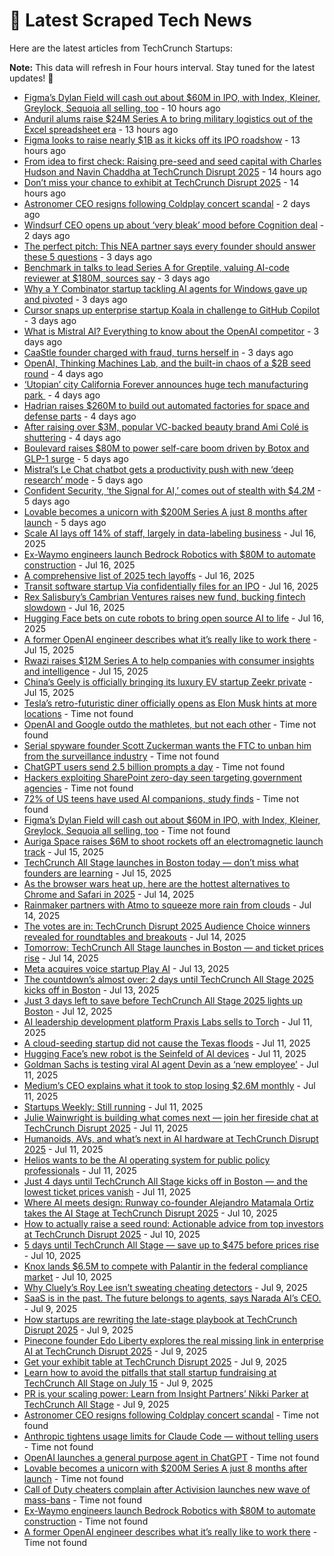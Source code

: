 
# 📰 Latest Scraped Tech News

Here are the latest articles from TechCrunch Startups:

**Note:** This data will refresh in Four hours interval. Stay tuned for the latest updates! 🔄
- [Figma’s Dylan Field will cash out about $60M in IPO, with Index, Kleiner, Greylock, Sequoia all selling, too](https://techcrunch.com/2025/07/21/figmas-dylan-field-will-cash-out-about-60m-in-ipo-with-index-kleiner-greylock-sequoia-all-selling-too/) - 10 hours ago
- [Anduril alums raise $24M Series A to bring military logistics out of the Excel spreadsheet era](https://techcrunch.com/2025/07/21/anduril-alums-raise-24m-series-a-to-bring-military-logistics-out-of-the-excel-spreadsheet-era/) - 13 hours ago
- [Figma looks to raise nearly $1B as it kicks off its IPO roadshow](https://techcrunch.com/2025/07/21/figma-looks-to-raise-nearly-1-billion-as-it-kicks-off-its-ipo-roadshow/) - 13 hours ago
- [From idea to first check: Raising pre-seed and seed capital with Charles Hudson and Navin Chaddha at TechCrunch Disrupt 2025](https://techcrunch.com/2025/07/21/from-idea-to-first-check-raising-pre-seed-and-seed-capital-at-techcrunch-disrupt-2025/) - 14 hours ago
- [Don’t miss your chance to exhibit at TechCrunch Disrupt 2025](https://techcrunch.com/2025/07/21/dont-miss-your-chance-to-exhibit-at-techcrunch-disrupt-2025/) - 14 hours ago
- [Astronomer CEO resigns following Coldplay concert scandal](https://techcrunch.com/2025/07/19/astronomer-ceo-resigns-following-coldplay-concert-scandal/) - 2 days ago
- [Windsurf CEO opens up about ‘very bleak’ mood before Cognition deal](https://techcrunch.com/2025/07/19/windsurf-ceo-opens-up-about-very-bleak-mood-before-cognition-deal/) - 2 days ago
- [The perfect pitch: This NEA partner says every founder should answer these 5 questions](https://techcrunch.com/2025/07/19/the-perfect-pitch-this-nea-partner-says-every-founder-should-answer-these-5-questions/) - 3 days ago
- [Benchmark in talks to lead Series A for Greptile, valuing AI-code reviewer at $180M, sources say](https://techcrunch.com/2025/07/18/benchmark-in-talks-to-lead-series-a-for-greptile-valuing-ai-code-reviewer-at-180m-sources-say/) - 3 days ago
- [Why a Y Combinator startup tackling AI agents for Windows gave up and pivoted](https://techcrunch.com/2025/07/18/why-a-y-combinator-startup-tackling-ai-agents-for-windows-gave-up-and-pivoted/) - 3 days ago
- [Cursor snaps up enterprise startup Koala in challenge to GitHub Copilot](https://techcrunch.com/2025/07/18/cursor-snaps-up-enterprise-startup-koala-in-challenge-to-github-copilot/) - 3 days ago
- [What is Mistral AI? Everything to know about the OpenAI competitor](https://techcrunch.com/2025/07/18/what-is-mistral-ai-everything-to-know-about-the-openai-competitor/) - 3 days ago
- [CaaStle founder charged with fraud, turns herself in](https://techcrunch.com/2025/07/18/caastle-founder-charged-with-fraud-turns-herself-in/) - 3 days ago
- [OpenAI, Thinking Machines Lab, and the built-in chaos of a $2B seed round](https://techcrunch.com/podcast/openai-thinking-machines-lab-and-the-built-in-chaos-of-a-2b-seed-round/) - 4 days ago
- [‘Utopian’ city California Forever announces huge tech manufacturing park ](https://techcrunch.com/2025/07/17/utopian-city-california-forever-announces-huge-tech-manufacturing-park/) - 4 days ago
- [Hadrian raises $260M to build out automated factories for space and defense parts](https://techcrunch.com/2025/07/17/hadrian-raises-260m-to-build-out-automated-factories-for-space-and-defense-parts/) - 4 days ago
- [After raising over $3M, popular VC-backed beauty brand Ami Colé is shuttering](https://techcrunch.com/2025/07/17/after-raising-over-3m-popular-vc-backed-beauty-brand-ami-cole-is-shuttering/) - 4 days ago
- [Boulevard raises $80M to power self-care boom driven by Botox and GLP-1 surge](https://techcrunch.com/2025/07/17/boulevard-raises-80m-to-power-self-care-boom-driven-by-botox-and-glp-1-surge/) - 5 days ago
- [Mistral’s Le Chat chatbot gets a productivity push with new ‘deep research’ mode](https://techcrunch.com/2025/07/17/mistrals-le-chat-chatbot-gets-a-productivity-push-with-new-deep-research-mode/) - 5 days ago
- [Confident Security, ‘the Signal for AI,’ comes out of stealth with $4.2M](https://techcrunch.com/2025/07/17/confident-security-the-signal-for-ai-comes-out-of-stealth-with-4-2m/) - 5 days ago
- [Lovable becomes a unicorn with $200M Series A just 8 months after launch](https://techcrunch.com/2025/07/17/lovable-becomes-a-unicorn-with-200m-series-a-just-8-months-after-launch/) - 5 days ago
- [Scale AI lays off 14% of staff, largely in data-labeling business](https://techcrunch.com/2025/07/16/scale-ai-lays-off-14-of-staff-largely-in-data-labeling-business/) - Jul 16, 2025
- [Ex-Waymo engineers launch Bedrock Robotics with $80M to automate construction](https://techcrunch.com/2025/07/16/ex-waymo-engineers-launch-bedrock-robotics-with-80m-to-automate-construction/) - Jul 16, 2025
- [A comprehensive list of 2025 tech layoffs](https://techcrunch.com/2025/07/16/tech-layoffs-2025-list/) - Jul 16, 2025
- [Transit software startup Via confidentially files for an IPO](https://techcrunch.com/2025/07/16/transit-software-startup-via-confidentially-files-for-an-ipo/) - Jul 16, 2025
- [Rex Salisbury’s Cambrian Ventures raises new fund, bucking fintech slowdown](https://techcrunch.com/2025/07/16/rex-salisburys-cambrian-ventures-raises-new-fund-bucking-fintech-slowdown/) - Jul 16, 2025
- [Hugging Face bets on cute robots to bring open source AI to life](https://techcrunch.com/podcast/hugging-face-bets-on-cute-robots-to-bring-open-source-ai-to-life/) - Jul 16, 2025
- [A former OpenAI engineer describes what it’s really like to work there](https://techcrunch.com/2025/07/15/a-former-openai-engineer-describes-what-its-really-like-to-work-there/) - Jul 15, 2025
- [Rwazi raises $12M Series A to help companies with consumer insights and intelligence](https://techcrunch.com/2025/07/15/rwazi-raises-12m-series-a-to-help-companies-with-consumer-insights-and-intelligence/) - Jul 15, 2025
- [China’s Geely is officially bringing its luxury EV startup Zeekr private](https://techcrunch.com/2025/07/15/chinas-geely-is-officially-bringing-its-luxury-ev-startup-zeekr-private/) - Jul 15, 2025
- [Tesla’s retro-futuristic diner officially opens as Elon Musk hints at more locations](https://techcrunch.com/2025/07/21/teslas-retro-futuristic-diner-officially-opens-as-elon-musk-hints-at-more-locations/) - Time not found
- [OpenAI and Google outdo the mathletes, but not each other](https://techcrunch.com/2025/07/21/openai-and-google-outdo-the-mathletes-but-not-each-other/) - Time not found
- [Serial spyware founder Scott Zuckerman wants the FTC to unban him from the surveillance industry](https://techcrunch.com/2025/07/21/serial-spyware-founder-scott-zuckerman-wants-the-ftc-to-unban-him-from-the-surveillance-industry/) - Time not found
- [ChatGPT users send 2.5 billion prompts a day](https://techcrunch.com/2025/07/21/chatgpt-users-send-2-5-billion-prompts-a-day/) - Time not found
- [Hackers exploiting SharePoint zero-day seen targeting government agencies](https://techcrunch.com/2025/07/21/hackers-exploiting-sharepoint-zero-day-seen-targeting-government-agencies-say-researchers/) - Time not found
- [72% of US teens have used AI companions, study finds](https://techcrunch.com/2025/07/21/72-of-u-s-teens-have-used-ai-companions-study-finds/) - Time not found
- [Figma’s Dylan Field will cash out about $60M in IPO, with Index, Kleiner, Greylock, Sequoia all selling, too](https://techcrunch.com/2025/07/21/figmas-dylan-field-will-cash-out-about-60m-in-ipo-with-index-kleiner-greylock-sequoia-all-selling-too/) - Time not found
- [Auriga Space raises $6M to shoot rockets off an electromagnetic launch track](https://techcrunch.com/2025/07/15/auriga-space-raises-6m-to-shoot-rockets-off-an-electromagnetic-launch-track/) - Jul 15, 2025
- [TechCrunch All Stage launches in Boston today — don’t miss what founders are learning](https://techcrunch.com/2025/07/15/techcrunch-all-stage-launches-in-boston-today-dont-miss-what-founders-are-learning/) - Jul 15, 2025
- [As the browser wars heat up, here are the hottest alternatives to Chrome and Safari in 2025](https://techcrunch.com/2025/07/14/as-the-browser-wars-heat-up-here-are-the-hottest-alternatives-to-chrome-and-safari-in-2025/) - Jul 14, 2025
- [Rainmaker partners with Atmo to squeeze more rain from clouds](https://techcrunch.com/2025/07/14/rainmaker-partners-with-atmo-to-squeeze-more-rain-from-clouds/) - Jul 14, 2025
- [The votes are in: TechCrunch Disrupt 2025 Audience Choice winners revealed for roundtables and breakouts](https://techcrunch.com/2025/07/14/the-votes-are-in-techcrunch-disrupt-2025-audience-choice-winners-revealed-for-roundtables-and-breakouts/) - Jul 14, 2025
- [Tomorrow: TechCrunch All Stage launches in Boston — and ticket prices rise](https://techcrunch.com/2025/07/14/tomorrow-techcrunch-all-stage-launches-in-boston-and-ticket-prices-rise/) - Jul 14, 2025
- [Meta acquires voice startup Play AI](https://techcrunch.com/2025/07/13/meta-acquires-voice-startup-play-ai/) - Jul 13, 2025
- [The countdown’s almost over: 2 days until TechCrunch All Stage 2025 kicks off in Boston](https://techcrunch.com/2025/07/13/the-countdowns-almost-over-2-days-until-techcrunch-all-stage-2025-kicks-off-in-boston/) - Jul 13, 2025
- [Just 3 days left to save before TechCrunch All Stage 2025 lights up Boston](https://techcrunch.com/2025/07/12/just-3-days-left-to-save-before-tc-all-stage-2025-lights-up-boston/) - Jul 12, 2025
- [AI leadership development platform Praxis Labs sells to Torch](https://techcrunch.com/2025/07/11/ai-leadership-development-platform-praxis-labs-sells-to-torch/) - Jul 11, 2025
- [A cloud-seeding startup did not cause the Texas floods](https://techcrunch.com/2025/07/11/a-cloud-seeding-startup-did-not-cause-the-texas-floods/) - Jul 11, 2025
- [Hugging Face’s new robot is the Seinfeld of AI devices](https://techcrunch.com/podcast/hugging-faces-new-robot-is-the-seinfeld-of-ai-devices/) - Jul 11, 2025
- [Goldman Sachs is testing viral AI agent Devin as a ‘new employee’](https://techcrunch.com/2025/07/11/goldman-sachs-is-testing-viral-ai-agent-devin-as-a-new-employee/) - Jul 11, 2025
- [Medium’s CEO explains what it took to stop losing $2.6M monthly](https://techcrunch.com/2025/07/11/mediums-ceo-explains-what-it-took-to-stop-losing-2-6m-monthly/) - Jul 11, 2025
- [Startups Weekly: Still running](https://techcrunch.com/2025/07/11/startups-weekly-still-running/) - Jul 11, 2025
- [Julie Wainwright is building what comes next — join her fireside chat at TechCrunch Disrupt 2025](https://techcrunch.com/2025/07/11/julie-wainwright-is-building-what-comes-next-join-her-fireside-chat-at-techcrunch-disrupt-2025/) - Jul 11, 2025
- [Humanoids, AVs, and what’s next in AI hardware at TechCrunch Disrupt 2025](https://techcrunch.com/2025/07/11/humanoids-avs-and-whats-next-in-ai-hardware-at-techcrunch-disrupt-2025/) - Jul 11, 2025
- [Helios wants to be the AI operating system for public policy professionals](https://techcrunch.com/2025/07/11/helios-wants-to-be-the-ai-operating-system-for-public-policy-professionals/) - Jul 11, 2025
- [Just 4 days until TechCrunch All Stage kicks off in Boston — and the lowest ticket prices vanish](https://techcrunch.com/2025/07/11/just-4-days-until-techcrunch-all-stage-kicks-off-in-boston-and-the-lowest-ticket-prices-vanish/) - Jul 11, 2025
- [Where AI meets design: Runway co-founder Alejandro Matamala Ortiz takes the AI Stage at TechCrunch Disrupt 2025](https://techcrunch.com/2025/07/10/where-ai-meets-design-runway-co-founder-alejandro-matamala-ortiz-takes-the-ai-stage-at-techcrunch-disrupt-2025/) - Jul 10, 2025
- [How to actually raise a seed round: Actionable advice from top investors at TechCrunch Disrupt 2025](https://techcrunch.com/2025/07/10/how-to-actually-raise-a-seed-round-actionable-advice-from-top-investors-at-techcrunch-disrupt-2025-on-july-15/) - Jul 10, 2025
- [5 days until TechCrunch All Stage — save up to $475 before prices rise](https://techcrunch.com/2025/07/10/5-days-until-techcrunch-all-stage-save-up-to-475-before-prices-rise/) - Jul 10, 2025
- [Knox lands $6.5M to compete with Palantir in the federal compliance market](https://techcrunch.com/2025/07/10/knox-lands-6-5m-to-compete-with-palantir-in-the-federal-compliance-market/) - Jul 10, 2025
- [Why Cluely’s Roy Lee isn’t sweating cheating detectors](https://techcrunch.com/2025/07/09/why-cluelys-roy-lee-isnt-sweating-cheating-detectors/) - Jul 9, 2025
- [SaaS is in the past. The future belongs to agents, says Narada AI’s CEO.](https://techcrunch.com/podcast/saas-is-in-the-past-the-future-belongs-to-agents-says-narada-ais-ceo/) - Jul 9, 2025
- [How startups are rewriting the late-stage playbook at TechCrunch Disrupt 2025](https://techcrunch.com/2025/07/09/david-george-on-the-future-of-going-public-at-techcrunch-disrupt-2025/) - Jul 9, 2025
- [Pinecone founder Edo Liberty explores the real missing link in enterprise AI at TechCrunch Disrupt 2025](https://techcrunch.com/2025/07/09/pinecone-founder-edo-liberty-explores-the-real-missing-link-in-enterprise-ai-at-techcrunch-disrupt-2025/) - Jul 9, 2025
- [Get your exhibit table at TechCrunch Disrupt 2025](https://techcrunch.com/2025/07/09/get-your-exhibit-table-at-techcrunch-disrupt-2025/) - Jul 9, 2025
- [Learn how to avoid the pitfalls that stall startup fundraising at TechCrunch All Stage on July 15](https://techcrunch.com/2025/07/09/learn-how-to-avoid-the-pitfalls-that-stall-startup-fundraising-at-techcrunch-all-stage/) - Jul 9, 2025
- [PR is your scaling power: Learn from Insight Partners’ Nikki Parker at TechCrunch All Stage](https://techcrunch.com/2025/07/09/pr-is-your-scaling-power-learn-from-insight-partners-nikki-parker-at-techcrunch-all-stage/) - Jul 9, 2025
- [Astronomer CEO resigns following Coldplay concert scandal](https://techcrunch.com/2025/07/19/astronomer-ceo-resigns-following-coldplay-concert-scandal/) - Time not found
- [Anthropic tightens usage limits for Claude Code — without telling users](https://techcrunch.com/2025/07/17/anthropic-tightens-usage-limits-for-claude-code-without-telling-users/) - Time not found
- [OpenAI launches a general purpose agent in ChatGPT](https://techcrunch.com/2025/07/17/openai-launches-a-general-purpose-agent-in-chatgpt/) - Time not found
- [Lovable becomes a unicorn with $200M Series A just 8 months after launch](https://techcrunch.com/2025/07/17/lovable-becomes-a-unicorn-with-200m-series-a-just-8-months-after-launch/) - Time not found
- [Call of Duty cheaters complain after Activision launches new wave of mass-bans](https://techcrunch.com/2025/07/16/call-of-duty-cheaters-complain-after-activision-launches-new-wave-of-mass-bans/) - Time not found
- [Ex-Waymo engineers launch Bedrock Robotics with $80M to automate construction](https://techcrunch.com/2025/07/16/ex-waymo-engineers-launch-bedrock-robotics-with-80m-to-automate-construction/) - Time not found
- [A former OpenAI engineer describes what it’s really like to work there](https://techcrunch.com/2025/07/15/a-former-openai-engineer-describes-what-its-really-like-to-work-there/) - Time not found